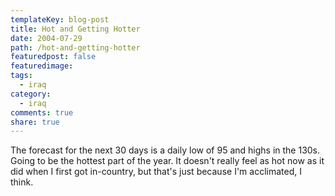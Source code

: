 ```yaml
---
templateKey: blog-post
title: Hot and Getting Hotter
date: 2004-07-29
path: /hot-and-getting-hotter
featuredpost: false
featuredimage:
tags:
  - iraq
category:
  - iraq
comments: true
share: true
---
```


The forecast for the next 30 days is a daily low of 95 and highs in the 130s. Going to be the hottest part of the year. It doesn't really feel as hot now as it did when I first got in-country, but that's just because I'm acclimated, I think.
